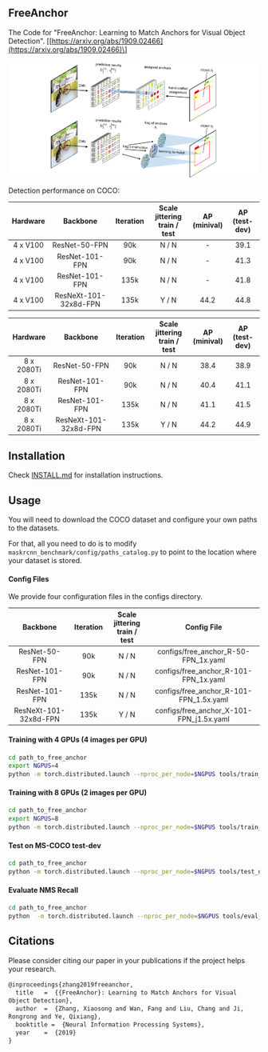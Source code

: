 ## FreeAnchor

The Code for "FreeAnchor: Learning to Match Anchors for Visual Object Detection". \[[https://arxiv.org/abs/1909.02466](https://arxiv.org/abs/1909.02466)\]

![architecture](architecture.png)

Detection performance on COCO:

| Hardware | Backbone | Iteration | Scale jittering<br>train / test | AP<br>(minival) | AP<br>(test-dev) |
| :--------: | :--------------------: | :---: | :-------: | :--: | :--: |
| 4  x  V100 | ResNet-50-FPN          |   90k |   N / N   | -    | 39.1 |
| 4  x  V100 | ResNet-101-FPN         |   90k |   N / N   | -    | 41.3 |
| 4  x  V100 | ResNet-101-FPN         |  135k |   N / N   | -    | 41.8 |
| 4  x  V100 | ResNeXt-101-32x8d-FPN  |  135k |   Y / N   | 44.2 | 44.8 |

| Hardware | Backbone | Iteration | Scale jittering<br>train / test | AP<br>(minival) | AP<br>(test-dev) |
| :--------: | :--------------------: | :---: | :-------: | :--: | :--: |
| 8 x 2080Ti | ResNet-50-FPN          |   90k |   N / N   | 38.4 | 38.9 |
| 8 x 2080Ti | ResNet-101-FPN         |   90k |   N / N   | 40.4 | 41.1 |
| 8 x 2080Ti | ResNet-101-FPN         |  135k |   N / N   | 41.1 | 41.5 |
| 8 x 2080Ti | ResNeXt-101-32x8d-FPN  |  135k |   Y / N   | 44.2 | 44.9 |

## Installation 
Check [INSTALL.md](INSTALL.md) for installation instructions.

## Usage
You will need to download the COCO dataset and configure your own paths to the datasets.

For that, all you need to do is to modify `maskrcnn_benchmark/config/paths_catalog.py` to point to the location where your dataset is stored.

#### Config Files
We provide four configuration files in the configs directory.

| Backbone | Iteration | Scale jittering<br>train / test | Config File |  
| :-----: | :---: | :---: | :----------: |
| ResNet-50-FPN    |   90k |   N / N  | configs/free_anchor_R-50-FPN_1x.yaml      | 
| ResNet-101-FPN   |   90k |   N / N  | configs/free_anchor_R-101-FPN_1x.yaml     | 
| ResNet-101-FPN   |  135k |   N / N  | configs/free_anchor_R-101-FPN_1.5x.yaml   | 
| ResNeXt-101-32x8d-FPN  |  135k |   Y / N  | configs/free_anchor_X-101-FPN_j1.5x.yaml  | 


#### Training with 4 GPUs (4 images per GPU)

```bash
cd path_to_free_anchor
export NGPUS=4
python -m torch.distributed.launch --nproc_per_node=$NGPUS tools/train_net.py --config-file "path/to/config/file.yaml"
```

#### Training with 8 GPUs (2 images per GPU)

```bash
cd path_to_free_anchor
export NGPUS=8
python -m torch.distributed.launch --nproc_per_node=$NGPUS tools/train_net.py --config-file "path/to/config/file.yaml"
```

#### Test on MS-COCO test-dev

```bash
cd path_to_free_anchor
python -m torch.distributed.launch --nproc_per_node=$NGPUS tools/test_net.py --config-file "path/to/config/file.yaml" MODEL.WEIGHT "path/to/.pth file" DATASETS.TEST "('coco_test-dev',)"
```

#### Evaluate NMS Recall

```bash
cd path_to_free_anchor
python  -m torch.distributed.launch --nproc_per_node=$NGPUS tools/eval_NR.py --config-file "path/to/config/file.yaml" MODEL.WEIGHT "path/to/.pth file"
```
## Citations
Please consider citing our paper in your publications if the project helps your research.
```
@inproceedings{zhang2019freeanchor,
  title   =  {{FreeAnchor}: Learning to Match Anchors for Visual Object Detection},
  author  =  {Zhang, Xiaosong and Wan, Fang and Liu, Chang and Ji, Rongrong and Ye, Qixiang},
  booktitle =  {Neural Information Processing Systems},
  year    =  {2019}
}
```
